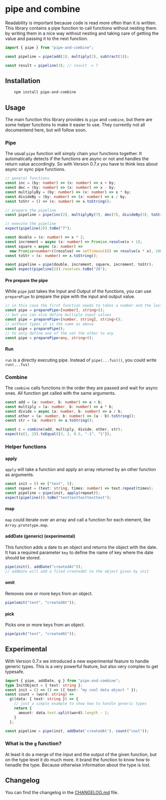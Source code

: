 # pipe and combine

Readability is important because code is read more often than it is written.
This library contains a pipe function to call functions without nesting them.
by writing them in a nice way without nesting and taking care of getting the value and passing it to the next function.

```ts
import { pipe } from "pipe-and-combine";

const pipeline = pipe(add(1), multiply(2), subtract(1));

const result = pipeline(3); // result -> 7
```

## Installation

```bash
    npm install pipe-and-combine
```

## Usage

The main function this library provides is `pipe` and `combine`, but there are some helper functions to make it easier to use.
They currently not all documentend here, but will follow soon.

### Pipe

The usual `pipe` function will simply chain your functions together.
It automatically detects if the functions are async or not and handles the return value accordingly.
So with Version 0.7.x you have to think less about async or sync pipe functions.

```ts
// general functions
const inc = (by: number) => (x: number) => x + by;
const dec = (by: number) => (x: number) => x - by;
const multiplyBy = (by: number) => (x: number) => x * by;
const divideBy = (by: number) => (x: number) => x / by;
const toStr = () => (x: number) => x.toString();

// prepare the pipeline
const pipeline = pipe(inc(2), multiplyBy(7), dec(7), divideBy(3), toStr());

// execute the pipeline
expect(pipeline(2)).toBe("7");
```

```ts
const double = (x: number) => x * 2;
const increment = async (x: number) => Promise.resolve(x + 1);
const square = async (x: number) =>
  new Promise<number>((resolve) => setTimeout(() => resolve(x * x), 100));
const toStr = (x: number) => x.toString();

const pipeline = pipe(double, increment, square, increment, toStr);
await expect(pipeline(2)).resolves.toBe("26");
```

#### Pre prepare the pipe

While `pipe` just takes the Input and Output of the functions,
you can use `preparePipe` to prepare the pipe with the input and output value.

```ts
// in this case the first function needs to takes a number and the last function returns a string
const pipe = preparePipe<[number], string>();
// but you can also define multiple input values
const pipe = preparePipe<[number, string], string>();
// without types it is the same as above
const pipe = preparePipe();
// to only define one of the set the other to any
const pipe = preparePipe<any, string>();
```

#### Run

`run` is a directly executing pipe. Instead of `pipe(...fus)()`, you could write `run(...fus)`

### Combine

The `combine` calls functions in the order they are passed and wait for async ones. All function get called with the same arguments.

```ts
const add = (a: number, b: number) => a + b;
const multiply = (a: number, b: number) => a * b;
const divide = async (a: number, b: number) => a / b;
const other = (a: number, b: number) => (a - b).toString();
const str = (a: number) => a.toString();

const c = combine(add, multiply, divide, other, str);
expect(c(1, 2)).toEqual([3, 2, 0.5, "-1", "1"]);
```

### Helper functions

#### apply

`apply` will take a function and apply an array returned by an other function as arguments.

```ts
const init = () => ["text", 5];
const repeat = (text: string, times: number) => text.repeat(times);
const pipeline = pipe(init, apply(repeat));
expect(pipeline()).toBe("texttexttexttexttext");
```

#### map

`map` could iterate over an array and call a function for each element, like `Array.prototype.map`.

#### addDate (generic) (experimental)

This function adds a date to an object and returns the object with the date.
It has a required parameter `key` to define the name of key where the date should be stored.

```ts
pipe(init(), addDate("createdAt"));
// addDate will add a filed createdAt to the object given by init
```

#### omit

Removes one or more keys from an object.

```ts
pipe(omit("text", "createdAt"));
```

#### pick

Picks one or more keys from an object.

```ts
pipe(pick("text", "createdAt"));
```

## Experimental

With Version 0.7.x we introduced a new experimental feature to handle generic types.
This is a very powerful feature, but also very complex to get typesafe.

```ts
import { pipe, addDate, g } from "pipe-and-combine";
type InitObject = { text: string };
const init = () => () => ({ text: "my cool data object " });
const count = (word: string) =>
  g((data: { text: string }) => {
    // just a simple example to show how to handle generic types
    return {
      amount: data.text.split(word).length - 1;
    }
  };

const pipeline = pipe(init, addDate('createdAt'), count("cool"));
```

### What is the `g` function?

At least it do a merge of the input and the output of the given function, but on the type level it do much more.
It brand the function to know how to henadle the type. Because otherwise information about the type is lost.

## Changelog

You can find the changelog in the [CHANGELOG.md](https://github.com/CordlessWool/pipe-and-combine/blob/main/CHANGELOG.md) file.
